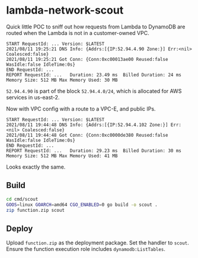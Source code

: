 lambda-network-scout
===

Quick little POC to sniff out how requests from Lambda to DynamoDB are routed
when the Lambda is not in a customer-owned VPC.

```
START RequestId: ... Version: $LATEST
2021/08/11 19:25:21 DNS Info: {Addrs:[{IP:52.94.4.90 Zone:}] Err:<nil> Coalesced:false}
2021/08/11 19:25:21 Got Conn: {Conn:0xc00013ae00 Reused:false WasIdle:false IdleTime:0s}
END RequestId: ...
REPORT RequestId: ...	Duration: 23.49 ms	Billed Duration: 24 ms	Memory Size: 512 MB	Max Memory Used: 30 MB
```

`52.94.4.90` is part of the block `52.94.4.0/24`, which is allocated for AWS services in us-east-2.

Now with VPC config with a route to a VPC-E, and public IPs.

```
START RequestId: ... Version: $LATEST
2021/08/11 19:44:48 DNS Info: {Addrs:[{IP:52.94.4.102 Zone:}] Err:<nil> Coalesced:false}
2021/08/11 19:44:48 Got Conn: {Conn:0xc0000de380 Reused:false WasIdle:false IdleTime:0s}
END RequestId: ...
REPORT RequestId: ...	Duration: 29.23 ms	Billed Duration: 30 ms	Memory Size: 512 MB	Max Memory Used: 41 MB
```

Looks exactly the same.


## Build

```sh
cd cmd/scout
GOOS=linux GOARCH=amd64 CGO_ENABLED=0 go build -o scout .
zip function.zip scout
```

## Deploy

Upload `function.zip` as the deployment package. Set the handler to `scout`.
Ensure the function execution role includes `dynamodb:ListTables`.
